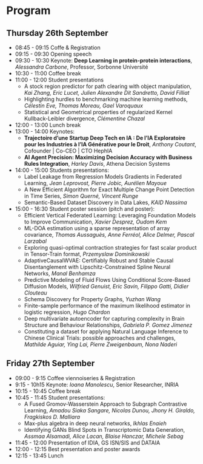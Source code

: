 # Program

## Thursday 26th September
* 08:45 - 09:15 Coffe & Registration
* 09:15 - 09:30 Opening speech
* 09:30 - 10:30 Keynote: **Deep Learning in protein-protein interactions**, *Alessandra Carbone*, Professor, Sorbonne Université
* 10:30 - 11:00 Coffee break
* 11:00 - 12:00 Student presentations
    * A stock region predictor for path clearing with object manipulation, *Kai Zhang, Eric Lucet, Julien Alexandre Dit Sandretto, David Filliat*
    * Highlighting hurdles to benchmarking machine learning methods, *Célestin Eve, Thomas Moreau, Gael Varoquaux*
    * Statistical and Geometrical properties of regularized Kernel Kullback-Leibler divergence, *Clémentine Chazal*
* 12:00 - 13:00 Lunch break
* 13:00 - 14:00 Keynotes:
    * **Trajectoire d’une Startup Deep Tech en IA : De l’IA Exploratoire pour les Industries à l’IA Générative pour le Droit**, *Anthony Coutant*, Cofounder | Co-CEO | CTO HephIA
    * **AI Agent Precision: Maximizing Decision Accuracy with Business Rules Integration**, *Harley Davis*, Athena Decision Systems
* 14:00 - 15:00 Students presentations:
    * Label Leakage from Regression Models Gradients in Federated Learning, *Jean Leprovost, Pierre Jobic, Aurélien Mayoue*
    * A New Efficient Algorithm for Exact Multiple Change Point Detection in Time Series, *Simon Querné, Vincent Runge*
    * Semantic-Based Dataset Discovery in Data Lakes, *KAID Nassima*
* 15:00 - 16:30 Student poster session (pitch and poster):
    * Efficient Vertical Federated Learning: Leveraging Foundation Models to Improve Communication, *Xavier Desprez, Oudom Kem*
    * ML-DOA estimation using a sparse representation of array covariance, *Thomas Aussaguès, Anne Ferréol, Alice Delmer, Pascal Larzabal*
    * Exploring quasi-optimal contraction strategies for fast scalar product in Tensor-Train format, *Przemyslaw Dominikowski*
    * AdaptiveCausalWVAE: Certifiably Robust and Stable Causal Disentanglement with Lipschitz-Constrained Spline Neural Networks, *Manal Benhamza*
    * Predictive Modeling of Fluid Flows Using Conditional Score-Based Diffusion Models, *Wilfried Genuist, Eric Savin, Filippo Gatti, Didier Clouteau*
    * Schema Discovery for Property Graphs, *Yuzhan Wang*
    * Finite-sample performance of the maximum likelihood estimator in logistic regression, *Hugo Chardon*
    * Deep multivariate autoencoder for capturing complexity in Brain Structure and Behaviour Relationships, *Gabriela P. Gomez Jimenez*
    * Constituting a dataset for applying Natural Language Inference to Chinese Clinical Trials: possible approaches and challenges, *Mathilde Aguiar, Ying Lai, Pierre Zweigenbaum, Nona Naderi*


## Friday 27th September
* 09:00 - 9:15 Coffee viennoiseries & Registration
* 9:15 - 10h15 Keynote: *Ioana Manolescu*, Senior Researcher, INRIA
* 10:15 - 10:45 Coffee break
* 10:45 - 11:45 Student presentations:
    * A Fused Gromov-Wasserstein Approach to Subgraph Contrastive Learning, *Amadou Siaka Sangare, Nicolas Dunou, Jhony H. Giraldo, Fragkiskos D. Malliara*
    * Max-plus algebra in deep neural networks, *Ikhlas Enaieh*
    * Identifying GANs Blind Spots in Transcriptomic Data Generation, *Assmaa Alsamadi, Alice Lacan, Blaise Hanczar, Michele Sebag*
* 11:45 - 12:00 Presentation of IDIA, GS ISN/SIS and DATAIA
* 12:00 - 12:15 Best presentation and poster awards
* 12:15 - 13:45 Lunch
